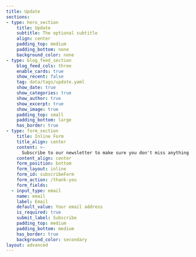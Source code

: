 ```yaml
---
title: Update
sections:
- type: hero_section
	title: Update
	subtitle: The optional subtitle
	align: center
	padding_top: medium
	padding_bottom: none
	background_color: none
- type: blog_feed_section
	blog_feed_cols: three
	enable_cards: true
	show_recent: false
	tag: data/tags/update.yaml
	show_date: true
	show_categories: true
	show_author: true
	show_excerpt: true
	show_image: true
	padding_top: small
	padding_bottom: large
	has_border: true
- type: form_section
	title: Inline Form
	title_align: center
	content: >-
	  Subscribe to our newsletter to make sure you don't miss anything.
	content_align: center
	form_position: bottom
	form_layout: inline
	form_id: subscribeForm
	form_action: /thank-you
	form_fields:
  - input_type: email
  	name: email
	label: Email
	default_value: Your email address
	is_required: true
	submit_label: Subscribe
	padding_top: medium
	padding_bottom: medium
	has_border: true
	background_color: secondary
layout: advanced
---
```

